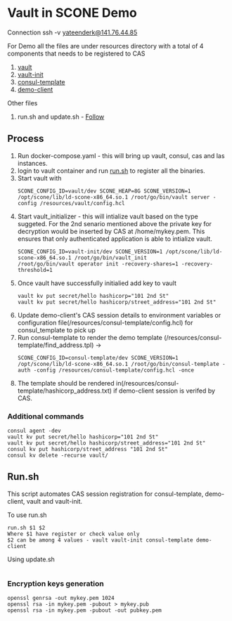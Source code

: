 # Vault in SCONE Demo 
Connection ssh -v yateenderk@141.76.44.85

For Demo all the files are under resources directory with a total of 4 components that needs to be registered to CAS
1. [vault](vault/Readme.md)
2. [vault-init](vault-init/Readme.md)  
3. [consul-template](consul-template/Readme.md) 
4. [demo-client](demo-client/Readme.md)
   
Other files 
1. run.sh and update.sh -  [Follow](resources/../Readme.md)

## Process
1. Run docker-compose.yaml - this will bring up vault, consul, cas and las instances.
2. login to vault container and run [run.sh](#runsh) to register all the binaries.
3. Start vault with 
   ```
   SCONE_CONFIG_ID=vault/dev SCONE_HEAP=8G SCONE_VERSION=1 /opt/scone/lib/ld-scone-x86_64.so.1 /root/go/bin/vault server -config /resources/vault/config.hcl
   ```
4. Start vault_initializer - this will intialize vault based on the type suggeted. For the 2nd senario mentioned above the private key for decryption would be inserted by CAS at /home/mykey.pem. This ensures that only authenticated application is able to intialize vault.
   ```
   SCONE_CONFIG_ID=vault-init/dev SCONE_VERSION=1 /opt/scone/lib/ld-scone-x86_64.so.1 /root/go/bin/vault_init
   /root/go/bin/vault operator init -recovery-shares=1 -recovery-threshold=1
   ```
5. Once vault have successfully initialied add key to vault
   ```
   vault kv put secret/hello hashicorp="101 2nd St"
   vault kv put secret/hello hashicorp/street_address="101 2nd St"
   ```
6. Update demo-client's CAS session details to environment variables or configuration file(/resources/consul-template/config.hcl) for consul_template to pick up
7. Run consul-template to render the demo template (/resources/consul-template/find_address.tpl) -> 
   ```
   SCONE_CONFIG_ID=consul-template/dev SCONE_VERSION=1 /opt/scone/lib/ld-scone-x86_64.so.1 /root/go/bin/consul-template -auth -config /resources/consul-template/config.hcl -once
   ```
8.  The template should be rendered in(/resources/consul-template/hashicorp_address.txt) if demo-client session is verifed by CAS.

### Additional commands
```
consul agent -dev
vault kv put secret/hello hashicorp="101 2nd St"
vault kv put secret/hello hashicorp/street_address="101 2nd St"
consul kv put hashicorp/street_address "101 2nd St"
consul kv delete -recurse vault/ 
```

## Run.sh
This script automates CAS session registration for consul-template, demo-client, vault and vault-init.

To use run.sh
```
run.sh $1 $2
Where $1 have register or check value only
$2 can be among 4 values - vault vault-init consul-template demo-client
```
Using update.sh
```

```
### Encryption keys generation
```
openssl genrsa -out mykey.pem 1024
openssl rsa -in mykey.pem -pubout > mykey.pub
openssl rsa -in mykey.pem -pubout -out pubkey.pem
```

